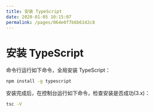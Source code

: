 ```yaml
---
title: 安装 TypeScript
date: 2020-01-05 10:15:07
permalink: /pages/064e0f7b6b6142c8
---
```

# 安装 TypeScript

命令行运行如下命令，全局安装 TypeScript：

```bash
npm install -g typescript
```

安装完成后，在控制台运行如下命令，检查安装是否成功(3.x)：

```bash
tsc -V 
```
